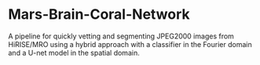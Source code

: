 # Mars-Brain-Coral-Network
A pipeline for quickly vetting and segmenting JPEG2000 images from HiRISE/MRO using a hybrid approach with a classifier in the Fourier domain and a U-net model in the spatial domain.
